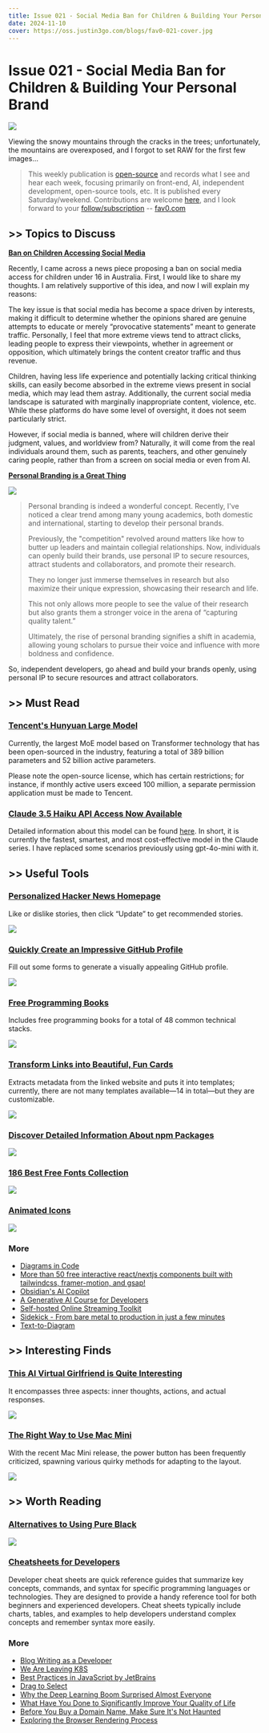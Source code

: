 ```yaml
---
title: Issue 021 - Social Media Ban for Children & Building Your Personal Brand
date: 2024-11-10
cover: https://oss.justin3go.com/blogs/fav0-021-cover.jpg
---
```

# Issue 021 - Social Media Ban for Children & Building Your Personal Brand

![](https://oss.justin3go.com/blogs/fav0-021-cover.jpg)

Viewing the snowy mountains through the cracks in the trees; unfortunately, the mountains are overexposed, and I forgot to set RAW for the first few images...

> This weekly publication is [open-source](https://github.com/Justin3go/FAV0) and records what I see and hear each week, focusing primarily on front-end, AI, independent development, open-source tools, etc. It is published every Saturday/weekend. Contributions are welcome [here](https://github.com/Justin3go/FAV0/issues), and I look forward to your [follow/subscription](https://fav0.com/feed.xml) -- [fav0.com](https://fav0.com/)
## \>\> Topics to Discuss

[**Ban on Children Accessing Social Media**](https://www.reuters.com/technology/cybersecurity/australia-proposes-ban-social-media-those-under-16-2024-11-06/)

Recently, I came across a news piece proposing a ban on social media access for children under 16 in Australia. First, I would like to share my thoughts. I am relatively supportive of this idea, and now I will explain my reasons:

The key issue is that social media has become a space driven by interests, making it difficult to determine whether the opinions shared are genuine attempts to educate or merely “provocative statements” meant to generate traffic. Personally, I feel that more extreme views tend to attract clicks, leading people to express their viewpoints, whether in agreement or opposition, which ultimately brings the content creator traffic and thus revenue.

Children, having less life experience and potentially lacking critical thinking skills, can easily become absorbed in the extreme views present in social media, which may lead them astray. Additionally, the current social media landscape is saturated with marginally inappropriate content, violence, etc. While these platforms do have some level of oversight, it does not seem particularly strict.

However, if social media is banned, where will children derive their judgment, values, and worldview from? Naturally, it will come from the real individuals around them, such as parents, teachers, and other genuinely caring people, rather than from a screen on social media or even from AI.

[**Personal Branding is a Great Thing**](https://x.com/pangyusio/status/1854495544019968119)

![](https://oss.justin3go.com/blogs/Pasted%20image%2020241110233004.png)

> Personal branding is indeed a wonderful concept. Recently, I've noticed a clear trend among many young academics, both domestic and international, starting to develop their personal brands.
> 
> Previously, the "competition" revolved around matters like how to butter up leaders and maintain collegial relationships. Now, individuals can openly build their brands, use personal IP to secure resources, attract students and collaborators, and promote their research.
> 
> They no longer just immerse themselves in research but also maximize their unique expression, showcasing their research and life.
> 
> This not only allows more people to see the value of their research but also grants them a stronger voice in the arena of “capturing quality talent.”
> 
> Ultimately, the rise of personal branding signifies a shift in academia, allowing young scholars to pursue their voice and influence with more boldness and confidence.

So, independent developers, go ahead and build your brands openly, using personal IP to secure resources and attract collaborators.
## \>\> Must Read

### [Tencent's Hunyuan Large Model](https://github.com/Tencent/Tencent-Hunyuan-Large/blob/main/README.md)

Currently, the largest MoE model based on Transformer technology that has been open-sourced in the industry, featuring a total of 389 billion parameters and 52 billion active parameters.

Please note the open-source license, which has certain restrictions; for instance, if monthly active users exceed 100 million, a separate permission application must be made to Tencent.
### [Claude 3.5 Haiku API Access Now Available](https://x.com/alexalbert__/status/1853498517094072783)

Detailed information about this model can be found [here](https://www.anthropic.com/claude/haiku). In short, it is currently the fastest, smartest, and most cost-effective model in the Claude series. I have replaced some scenarios previously using gpt-4o-mini with it.
## \>\> Useful Tools

### [Personalized Hacker News Homepage](https://yourhackernews.com/)

Like or dislike stories, then click “Update” to get recommended stories.

![](https://oss.justin3go.com/blogs/Pasted%20image%2020241110225244.png)

### [Quickly Create an Impressive GitHub Profile](https://www.profileme.dev/)

Fill out some forms to generate a visually appealing GitHub profile.

![](https://oss.justin3go.com/blogs/Pasted%20image%2020241110225353.png)

### [Free Programming Books](https://books.goalkicker.com/)

Includes free programming books for a total of 48 common technical stacks.

![](https://oss.justin3go.com/blogs/Pasted%20image%2020241110225555.png)

### [Transform Links into Beautiful, Fun Cards](https://drawl.ink/)

Extracts metadata from the linked website and puts it into templates; currently, there are not many templates available—14 in total—but they are customizable.

![](https://oss.justin3go.com/blogs/Pasted%20image%2020241110233149.png)

### [Discover Detailed Information About npm Packages](https://npmpackage.info/)

![](https://oss.justin3go.com/blogs/Pasted%20image%2020241110225812.png)

### [186 Best Free Fonts Collection](https://bestfreefonts.com/)

![](https://oss.justin3go.com/blogs/Pasted%20image%2020241110225927.png)

### [Animated Icons](https://icons.pqoqubbw.dev/)

![](https://oss.justin3go.com/blogs/recording%209.gif)
### More

- [Diagrams in Code](https://github.com/mingrammer/diagrams)
- [More than 50 free interactive react/nextjs components built with tailwindcss, framer-motion, and gsap!](https://www.ui-layout.com/)
- [Obsidian's AI Copilot](https://noted.lol/obsidian-companion-ai-plugin/)
- [A Generative AI Course for Developers](https://www.freecodecamp.org/news/learn-generative-ai-for-developers/)
- [Self-hosted Online Streaming Toolkit](https://github.com/matvp91/superstreamer)
- [Sidekick - From bare metal to production in just a few minutes](https://github.com/mightymoud/sidekick)
- [Text-to-Diagram](https://text-to-diagram.com/)

## \>\> Interesting Finds

### [This AI Virtual Girlfriend is Quite Interesting](https://role.chatnext.ai/)

It encompasses three aspects: inner thoughts, actions, and actual responses.

![](https://oss.justin3go.com/blogs/Pasted%20image%2020241110235242.png)

### [The Right Way to Use Mac Mini](https://x.com/geekbb/status/1855126895119241607)

With the recent Mac Mini release, the power button has been frequently criticized, spawning various quirky methods for adapting to the layout.

![](https://oss.justin3go.com/blogs/Pasted%20image%2020241110232541.png)
## \>\> Worth Reading  

### [Alternatives to Using Pure Black](https://uxplanet.org/alternatives-to-using-pure-black-000000-for-text-and-backgrounds-54ef0e733cdb)

![](https://oss.justin3go.com/blogs/Pasted%20image%2020241110230406.png)

### [Cheatsheets for Developers](https://medium.com/@vrkunduri/cheatsheets-for-developers-1bf378aafcb0)

Developer cheat sheets are quick reference guides that summarize key concepts, commands, and syntax for specific programming languages or technologies. They are designed to provide a handy reference tool for both beginners and experienced developers. Cheat sheets typically include charts, tables, and examples to help developers understand complex concepts and remember syntax more easily.
### More

- [Blog Writing as a Developer](https://rmoff.net/2023/07/19/blog-writing-for-developers/)
- [We Are Leaving K8S](https://www.gitpod.io/blog/we-are-leaving-kubernetes)
- [Best Practices in JavaScript by JetBrains](https://blog.jetbrains.com/webstorm/2024/10/javascript-best-practices-2024/)
- [Drag to Select](https://www.joshuawootonn.com/react-drag-to-select)
- [Why the Deep Learning Boom Surprised Almost Everyone](https://www.understandingai.org/p/why-the-deep-learning-boom-caught)
- [What Have You Done to Significantly Improve Your Quality of Life](https://www.reddit.com/r/AskReddit/comments/b3btha/what_is_something_you_did_that_increased_your/)
- [Before You Buy a Domain Name, Make Sure It's Not Haunted](https://www.bryanbraun.com/2024/10/25/before-you-buy-a-domain-name-first-check-to-see-if-its-haunted/)
- [Exploring the Browser Rendering Process](https://abhisaha.com/blog/exploring-browser-rendering-process)
